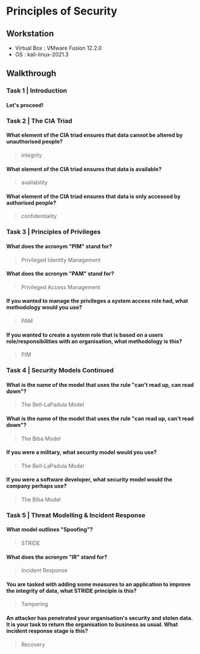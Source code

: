 # Principles of Security

## Workstation
- Virtual Box : VMware Fusion 12.2.0
- OS : kali-linux-2021.3

## Walkthrough
### Task 1 | Introduction
#### Let's proceed!

### Task 2 | The CIA Triad
#### What element of the CIA triad ensures that data cannot be altered by unauthorised people?

> integrity

#### What element of the CIA triad ensures that data is available?

> availability

#### What element of the CIA triad ensures that data is only accessed by authorised people?

> confidentiality

### Task 3 | Principles of Privileges
#### What does the acronym "PIM" stand for?

> Privileged Identity Management

#### What does the acronym "PAM" stand for?

> Privileged Access Management

#### If you wanted to manage the privileges a system access role had, what methodology would you use?

> PAM

#### If you wanted to create a system role that is based on a users role/responsibilities with an organisation, what methodology is this?

> PIM

### Task 4 | Security Models Continued
#### What is the name of the model that uses the rule "can't read up, can read down"?

> The Bell-LaPadula Model

#### What is the name of the model that uses the rule "can read up, can't read down"?

> The Biba Model

#### If you were a military, what security model would you use?

> The Bell-LaPadula Model

#### If you were a software developer, what security model would the company perhaps use?

> The Biba Model

### Task 5 | Threat Modelling & Incident Response
#### What model outlines "Spoofing"?

> STRIDE

#### What does the acronym "IR" stand for?

> Incident Response

#### You are tasked with adding some measures to an application to improve the integrity of data, what STRIDE principle is this?

> Tampering

#### An attacker has penetrated your organisation's security and stolen data. It is your task to return the organisation to business as usual. What incident response stage is this? 

> Recovery
